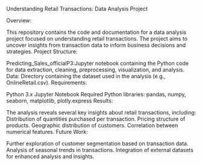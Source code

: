 Understanding Retail Transactions: Data Analysis Project


Overview:


This repository contains the code and documentation for a data analysis project focused on understanding retail transactions. The project aims to uncover insights from transaction data to inform business decisions and strategies.
Project Structure:


Predicting_Sales_officialP3:Jupyter notebook containing the Python code for data extraction, cleaning, preprocessing, visualization, and analysis.
Data: Directory containing the dataset used in the analysis (e.g., OnlineRetail.csv).
Requirements:


Python 3.x
Jupyter Notebook
Required Python libraries: pandas, numpy, seaborn, matplotlib, plotly.express
Results:


The analysis reveals several key insights about retail transactions, including:
Distribution of quantities purchased per transaction.
Pricing structure of products.
Geographic distribution of customers.
Correlation between numerical features.
Future Work:


Further exploration of customer segmentation based on transaction data.
Analysis of seasonal trends in transactions.
Integration of external datasets for enhanced analysis and insights.
